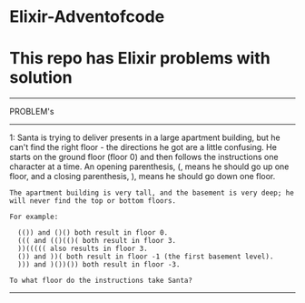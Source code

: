# Elixir-Adventofcode
# This repo has Elixir problems with solution
____________________________________________________________
PROBLEM's
____________________________________________________________
1:  Santa is trying to deliver presents in a large apartment building, but he can't find the right floor - the directions he got are a little confusing. He starts on the ground floor (floor 0) and then follows the instructions one character at a time.
    An opening parenthesis, (, means he should go up one floor, and a closing parenthesis, ), means he should go down one floor.

    The apartment building is very tall, and the basement is very deep; he will never find the top or bottom floors.

    For example:

      (()) and ()() both result in floor 0.
      ((( and (()(()( both result in floor 3.
      ))((((( also results in floor 3.
      ()) and ))( both result in floor -1 (the first basement level).
      ))) and )())()) both result in floor -3.

    To what floor do the instructions take Santa?
____________________________________________________________
